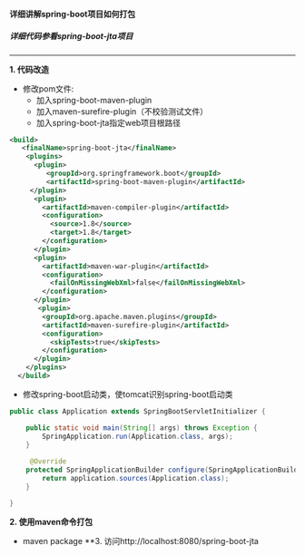 #### 详细讲解spring-boot项目如何打包
##### 详细代码参看spring-boot-jta项目
---
**1. 代码改造**
* 修改pom文件:
	* 加入spring-boot-maven-plugin
	* 加入maven-surefire-plugin（不校验测试文件）
	* 加入<finalName>spring-boot-jta</finalName>指定web项目根路径
```xml
<build>
   <finalName>spring-boot-jta</finalName>
    <plugins>
      <plugin>
         <groupId>org.springframework.boot</groupId>
         <artifactId>spring-boot-maven-plugin</artifactId>
     </plugin>
      <plugin>
        <artifactId>maven-compiler-plugin</artifactId>
        <configuration>
          <source>1.8</source>
          <target>1.8</target>
        </configuration>
      </plugin>
      <plugin>
        <artifactId>maven-war-plugin</artifactId>
        <configuration>
          <failOnMissingWebXml>false</failOnMissingWebXml>
        </configuration>
      </plugin>
       <plugin>  
        <groupId>org.apache.maven.plugins</groupId>  
        <artifactId>maven-surefire-plugin</artifactId>  
        <configuration>  
          <skipTests>true</skipTests>  
        </configuration>  
      </plugin>  
    </plugins>
  </build>
```
* 修改spring-boot启动类，使tomcat识别spring-boot启动类
```java
public class Application extends SpringBootServletInitializer {

	public static void main(String[] args) throws Exception {
		SpringApplication.run(Application.class, args);
	}
	
	 @Override
    protected SpringApplicationBuilder configure(SpringApplicationBuilder application) {
        return application.sources(Application.class);
    }

}
```
**2. 使用maven命令打包**
* maven package
**3. 访问http://localhost:8080/spring-boot-jta
